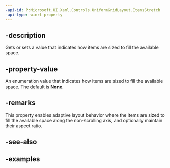 ```yaml
---
-api-id: P:Microsoft.UI.Xaml.Controls.UniformGridLayout.ItemsStretch
-api-type: winrt property
---
```


## -description

Gets or sets a value that indicates how items are sized to fill the available space.

## -property-value

An enumeration value that indicates how items are sized to fill the available space. The default is **None**.

## -remarks

This property enables adaptive layout behavior where the items are sized to fill the available space along the non-scrolling axis, and optionally maintain their aspect ratio. 

## -see-also

## -examples

